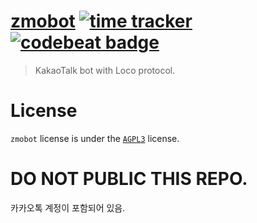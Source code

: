 # [zmobot](https://zmobot.xyz) [![time tracker](https://wakatime.com/badge/github/sungbin5304/zmobot.svg)](https://wakatime.com/badge/github/sungbin5304/zmobot) [![codebeat badge](https://codebeat.co/badges/a922b1e4-3d00-48bc-8158-3aadffba367d)](https://codebeat.co/projects/github-com-sungbin5304-zmobot-master)
> KakaoTalk bot with Loco protocol.

# License
`zmobot` license is under the [`AGPL3`](https://github.com/sungbin5304/zmobot/blob/master/LICENSE) license.

# DO NOT PUBLIC THIS REPO.
카카오톡 계정이 포함되어 있음.
